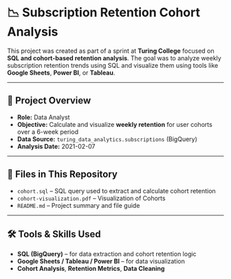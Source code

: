 # 📉 Subscription Retention Cohort Analysis

This project was created as part of a sprint at **Turing College** focused on **SQL and cohort-based retention analysis**. The goal was to analyze weekly subscription retention trends using SQL and visualize them using tools like **Google Sheets**, **Power BI**, or **Tableau**.

---

## 🧩 Project Overview

* **Role:** Data Analyst
* **Objective:** Calculate and visualize **weekly retention** for user cohorts over a 6-week period
* **Data Source:** `turing_data_analytics.subscriptions` (BigQuery)
* **Analysis Date:** 2021-02-07

---

## 📁 Files in This Repository

* `cohort.sql` – SQL query used to extract and calculate cohort retention
* `cohort-visualization.pdf` – Visualization of Cohorts
* `README.md` – Project summary and file guide

---

## 🛠️ Tools & Skills Used

* **SQL (BigQuery)** – for data extraction and cohort retention logic
* **Google Sheets / Tableau / Power BI** – for data visualization
* **Cohort Analysis**, **Retention Metrics**, **Data Cleaning**
